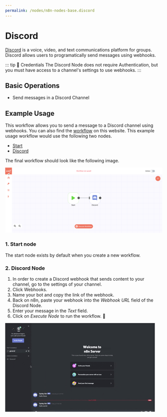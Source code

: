 ```yaml
---
permalink: /nodes/n8n-nodes-base.discord
---
```


# Discord

[Discord](https://discord.com/) is a voice, video, and text communications platform for groups. Discord allows users to programatically send messages using webhooks.

::: tip 🔑 Credentials
The Discord Node does not require Authentication, but you must have access to a channel's settings to use webhooks.
:::

## Basic Operations

- Send messages in a Discord Channel

## Example Usage

This workflow allows you to send a message to a Discord channel using webhooks. You can also find the [workflow](https://n8n.io/workflows/410) on this website. This example usage workflow would use the following two nodes.
- [Start](../../core-nodes/Start)
- [Discord]()

The final workflow should look like the following image.

![A workflow with the Discord node](./workflow.png)

### 1. Start node

The start node exists by default when you create a new workflow.

### 2. Discord Node

1. In order to create a Discord webhook that sends content to your channel, go to the settings of your channel.
2. Click Webhooks.
3. Name your bot and copy the link of the webhook.
4. Back on n8n, paste your webhook into the *Webhook URL* field of the Discord Node.
5. Enter your message in the *Text* field.
6. Click on *Execute Node* to run the workflow. :tada:

![GIF of Webhooks in Discord](./gif-of-webhooks-in-discord.gif)
